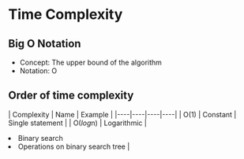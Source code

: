 # Time Complexity

## Big O Notation
- Concept: The upper bound of the algorithm
- Notation: O

## Order of time complexity
| Complexity | Name | Example |
|----|----|----|----|
| O(1) | Constant | Single statement |
| O(*log*n) | Logarithmic | <li>Binary search<li>Operations on binary search tree |

